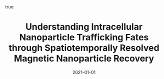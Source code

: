 ---
id: sheridanUnderstandingIntracellularNanoparticle2021
title: Understanding Intracellular Nanoparticle Trafficking Fates through Spatiotemporally
  Resolved Magnetic Nanoparticle Recovery
date: '2021-01-01'
authors:
- Sheridan, Emily and Vercellino, Silvia and Cursi, Lorenzo and Adumeau, Laurent and
  Behan, James A and Dawson, Kenneth A
doi: 10.1039/d0na01035a
publication: 'In: *Nanoscale Advances* 3'
publication_types:
- 1
selected: false
tags: []
projects: []
math: true
links:
- name: Publisher
  url: https://doi.org/10.1039/d0na01035a

---